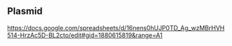 ## Plasmid
https://docs.google.com/spreadsheets/d/16nens0hUJP0TD_Ag_wzMBrHVH514-HrzAc5D-BL2cto/edit#gid=1880615819&range=A1